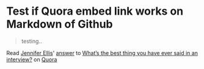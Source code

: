 
# Test if Quora embed link works on Markdown of Github

> testing..

<span class='quora-content-embed' data-name='What’s-the-best-thing-you-have-ever-said-in-an-interview/answer/Jennifer-Ellis'>Read <a class='quora-content-link' data-width='559' data-height='250' href='https://www.quora.com/What’s-the-best-thing-you-have-ever-said-in-an-interview/answer/Jennifer-Ellis' data-type='answer' data-id='46390724' data-key='e22d11f927b841038c249bbd7a5845aa' load-full-answer='False' data-embed='bzdkyah'><a href='https://www.quora.com/Jennifer-Ellis'>Jennifer Ellis</a>&#039; <a href='/What’s-the-best-thing-you-have-ever-said-in-an-interview#ans46390724'>answer</a> to <a href='/What’s-the-best-thing-you-have-ever-said-in-an-interview' ref='canonical'><span class="rendered_qtext">What’s the best thing you have ever said in an interview?</span></a></a> on <a href='https://www.__nousername__.main.quora.com'>Quora</a><script type="text/javascript" src="https://www.quora.com/widgets/content"></script></span>